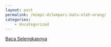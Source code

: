 ```yaml
---
layout: post
permalink: /mimpi-dilempari-batu-oleh-orang/
categories:
    - Uncategorized
---
```


[Baca Selengkapnya](/02)